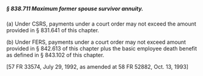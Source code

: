 ##### § 838.711 Maximum former spouse survivor annuity. #####

(a) Under CSRS, payments under a court order may not exceed the amount provided in § 831.641 of this chapter.

(b) Under FERS, payments under a court order may not exceed amount provided in § 842.613 of this chapter plus the basic employee death benefit as defined in § 843.102 of this chapter.

[57 FR 33574, July 29, 1992, as amended at 58 FR 52882, Oct. 13, 1993]